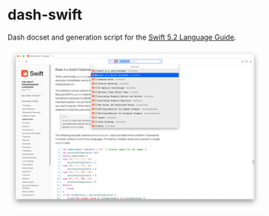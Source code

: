 # dash-swift

Dash docset and generation script for the [Swift 5.2 Language Guide](https://docs.swift.org/swift-book/LanguageGuide/).

![screenshot](screenshot.png)
